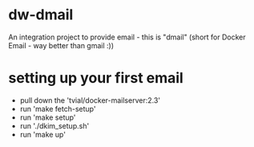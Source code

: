 # dw-dmail
An integration project to provide email - this is "dmail" (short for Docker Email - way better than gmail :))

# setting up your first email
* pull down the 'tvial/docker-mailserver:2.3'
* run 'make fetch-setup'
* run 'make setup'
* run './dkim_setup.sh'
* run 'make up'
